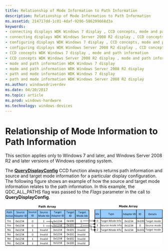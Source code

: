 ```yaml
---
title: Relationship of Mode Information to Path Information
description: Relationship of Mode Information to Path Information
ms.assetid: 214717dd-1c01-4daf-9296-586299668d3a
keywords:
- connecting displays WDK Windows 7 display , CCD concepts, mode and path information
- connecting displays WDK Windows Server 2008 R2 display , CCD concepts, mode and path information
- configuring displays WDK Windows 7 display , CCD concepts, mode and path information
- configuring displays WDK Windows Server 2008 R2 display , CCD concepts, mode and path information
- CCD concepts WDK Windows 7 display , mode and path information
- CCD concepts WDK Windows Server 2008 R2 display , mode and path information
- mode and path information WDK Windows 7 display
- mode and path information WDK Windows Server 2008 R2 display
- path and mode information WDK Windows 7 display
- path and mode information WDK Windows Server 2008 R2 display
ms.author: windowsdriverdev
ms.date: 04/20/2017
ms.topic: article
ms.prod: windows-hardware
ms.technology: windows-devices
---
```


# Relationship of Mode Information to Path Information


This section applies only to Windows 7 and later, and Windows Server 2008 R2 and later versions of Windows operating system.

The [**QueryDisplayConfig**](https://msdn.microsoft.com/library/windows/hardware/ff569215) CCD function always returns path information and source and target mode information for a particular display configuration. The following figure shows an example of how the source and target mode information relates to the path information. In this example, the QDC\_ALL\_PATHS flag was passed to the *Flags* parameter in the call to **QueryDisplayConfig**.

![diagram illustrating the relationship of mode information to path information](images/displayconfigpathandmode.png)

 

 





